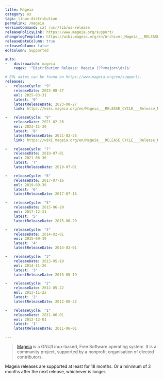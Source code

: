 ```yaml
---
title: Mageia
category: os
tags: linux-distribution
permalink: /mageia
versionCommand: cat /usr/lib/os-release
releasePolicyLink: https://www.mageia.org/support/
changelogTemplate: https://wiki.mageia.org/en/Archive:_Mageia___RELEASE_CYCLE___Release_Notes
releaseDateColumn: true
releaseColumn: false
eolColumn: Supported

auto:
-   distrowatch: mageia
    regex: '^Distribution Release: Mageia (?P<major>\d+)$'

# EOL dates can be found on https://www.mageia.org/en/support/.
releases:
-   releaseCycle: "9"
    releaseDate: 2023-08-27
    eol: 2025-03-31
    latest: '9'
    latestReleaseDate: 2023-08-27
    link: https://wiki.mageia.org/en/Mageia___RELEASE_CYCLE___Release_Notes

-   releaseCycle: "8"
    releaseDate: 2021-02-26
    eol: 2023-11-30
    latest: '8'
    latestReleaseDate: 2021-02-26
    link: https://wiki.mageia.org/en/Mageia___RELEASE_CYCLE___Release_Notes

-   releaseCycle: "7"
    releaseDate: 2019-07-01
    eol: 2021-06-30
    latest: '7'
    latestReleaseDate: 2019-07-01

-   releaseCycle: "6"
    releaseDate: 2017-07-16
    eol: 2019-09-30
    latest: '6'
    latestReleaseDate: 2017-07-16

-   releaseCycle: "5"
    releaseDate: 2015-06-20
    eol: 2017-12-31
    latest: '5'
    latestReleaseDate: 2015-06-20

-   releaseCycle: "4"
    releaseDate: 2014-02-01
    eol: 2015-09-19
    latest: '4'
    latestReleaseDate: 2014-02-01

-   releaseCycle: "3"
    releaseDate: 2013-05-19
    eol: 2014-11-26
    latest: '3'
    latestReleaseDate: 2013-05-19

-   releaseCycle: "2"
    releaseDate: 2012-05-22
    eol: 2013-11-22
    latest: '2'
    latestReleaseDate: 2012-05-22

-   releaseCycle: "1"
    releaseDate: 2011-06-01
    eol: 2012-12-01
    latest: '1'
    latestReleaseDate: 2011-06-01

---
```


> [Mageia](https://www.mageia.org/) is a GNU/Linux-based, Free Software operating system. It is a
> community project, supported by a nonprofit organisation of elected contributors.

Mageia releases are supported at least for 18 months. Or a minimum of 3 months after the next
release, whichever is longer.

